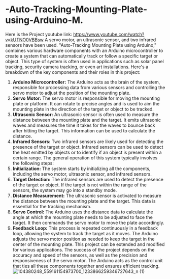 # -Auto-Tracking-Mounting-Plate-using-Arduino-M.
Here is the Project youtube link: 
https://www.youtube.com/watch?v=kUTNO0VBBsw
A servo motor, an ultrasonic sensor, and two infrared sensors have been used.
"Auto-Tracking Mounting Plate using Arduino," combines various hardware components with an Arduino microcontroller to create a system that can automatically track or follow a specific target or object. This type of system is often used in applications such as solar panel tracking, security camera tracking, or even art installations.
Here's a breakdown of the key components and their roles in this project:
1. **Arduino Microcontroller:** The Arduino acts as the brain of the system, responsible for processing data from various sensors and controlling the servo motor to adjust the position of the mounting plate.
2. **Servo Motor:** The servo motor is responsible for moving the mounting plate or platform. It can rotate to precise angles and is used to aim the mounting plate in the direction of the target or object to be tracked.
3. **Ultrasonic Sensor:** An ultrasonic sensor is often used to measure the distance between the mounting plate and the target. It emits ultrasonic waves and measures the time it takes for the waves to bounce back after hitting the target. This information can be used to calculate the distance.
4. **Infrared Sensors:** Two infrared sensors are likely used for detecting the presence of the target or object. Infrared sensors can be used to detect the heat emitted by objects or to identify if an object is present within a certain range.
The general operation of this system typically involves the following steps:
1. **Initialization:** The system starts by initializing all the components, including the servo motor, ultrasonic sensor, and infrared sensors.
2. **Target Detection:** The infrared sensors are used to detect the presence of the target or object. If the target is not within the range of the sensors, the system may go into a standby mode.
3. **Distance Measurement:** The ultrasonic sensor is activated to measure the distance between the mounting plate and the target. This data is essential for the tracking mechanism.
4. **Servo Control:** The Arduino uses the distance data to calculate the angle at which the mounting plate needs to be adjusted to face the target. It then commands the servo motor to move the plate accordingly.
5. **Feedback Loop:** This process is repeated continuously in a feedback loop, allowing the system to track the target as it moves. The Arduino adjusts the servo motor position as needed to keep the target in the center of the mounting plate.
This project can be extended and modified for various applications.
The success of the project depends on the accuracy and speed of the sensors, as well as the precision and responsiveness of the servo motor. The Arduino acts as the control unit that ties all these components together and ensures efficient tracking.
![104380248_559161154973700_1233866259346727643_n (1)](https://github.com/Rayhan180/-Auto-Tracking-Mounting-Plate-using-Arduino-M./assets/136218406/4c9a1e95-4a09-45d9-980f-d08a5751be39)
